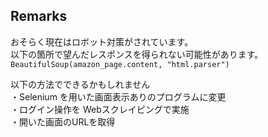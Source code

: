 ## Remarks

おそらく現在はロボット対策がされています。<br>
以下の箇所で望んだレスポンスを得られない可能性があります。<br>
`BeautifulSoup(amazon_page.content, "html.parser")`

以下の方法でできるかもしれません<br>
・Selenium を用いた画面表示ありのプログラムに変更<br>
・ログイン操作を Webスクレイピングで実施<br>
・開いた画面のURLを取得